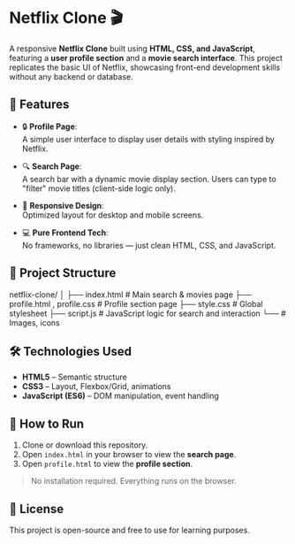 # Netflix Clone 🎬

A responsive **Netflix Clone** built using **HTML, CSS, and JavaScript**, featuring a **user profile section** and a **movie search interface**. This project replicates the basic UI of Netflix, showcasing front-end development skills without any backend or database.

## 🚀 Features

- 🔒 **Profile Page**:  
  A simple user interface to display user details with styling inspired by Netflix.

- 🔍 **Search Page**:  
  A search bar with a dynamic movie display section. Users can type to "filter" movie titles (client-side logic only).

- 🎨 **Responsive Design**:  
  Optimized layout for desktop and mobile screens.

- 💻 **Pure Frontend Tech**:  
  No frameworks, no libraries — just clean HTML, CSS, and JavaScript.

## 📁 Project Structure

netflix-clone/
│
├── index.html # Main search & movies page
├── profile.html , profile.css # Profile section page
├── style.css # Global stylesheet
├── script.js # JavaScript logic for search and interaction
└── #  Images, icons



## 🛠️ Technologies Used

- **HTML5** – Semantic structure
- **CSS3** – Layout, Flexbox/Grid, animations
- **JavaScript (ES6)** – DOM manipulation, event handling

## 🧪 How to Run

1. Clone or download this repository.
2. Open `index.html` in your browser to view the **search page**.
3. Open `profile.html` to view the **profile section**.

> No installation required. Everything runs on the browser.


## 📄 License

This project is open-source and free to use for learning purposes.
